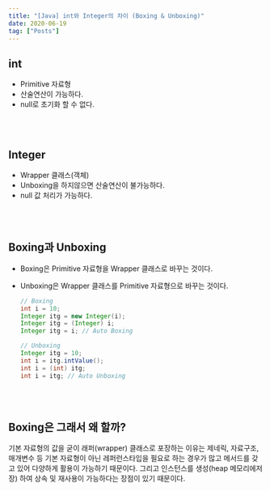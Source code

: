 ```yaml
---
title: "[Java] int와 Integer의 차이 (Boxing & Unboxing)"
date: 2020-06-19
tag: ["Posts"]
---
```


## int

- Primitive 자료형
- 산술연산이 가능하다.
- null로 초기화 할 수 없다.  

<br><br>

## Integer

- Wrapper 클래스(객체)
- Unboxing을 하지않으면 산술연산이 불가능하다.
- null 값 처리가 가능하다.
  
<br><br>

## Boxing과 Unboxing

- Boxing은 Primitive 자료형을 Wrapper 클래스로 바꾸는 것이다.
- Unboxing은 Wrapper 클래스를 Primitive 자료형으로 바꾸는 것이다.

  ```java
  // Boxing
  int i = 10;
  Integer itg = new Integer(i);
  Integer itg = (Integer) i;
  Integer itg = i; // Auto Boxing
  
  // Unboxing
  Integer itg = 10;
  int i = itg.intValue();
  int i = (int) itg;
  int i = itg; // Auto Unboxing
  ```

<br><br>

## Boxing은 그래서 왜 할까?

  기본 자료형의 값을 굳이 래퍼(wrapper) 클래스로 포장하는 이유는 제네릭, 자료구조, 매개변수 등 기본 자료형이 아닌 레퍼런스타입을 필요로 하는 경우가 많고 메서드를 갖고 있어 다양하게 활용이 가능하기 때문이다. 그리고 인스턴스를 생성(heap 메모리에저장) 하여 상속 및 재사용이 가능하다는 장점이 있기 때문이다.